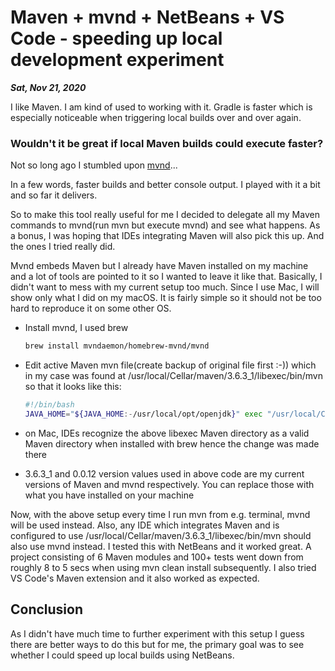  # Maven + mvnd + NetBeans + VS Code - speeding up local development experiment

**_Sat, Nov 21, 2020_**

 I like Maven. I am kind of used to working with it.
Gradle is faster which is especially noticeable when triggering local builds over and over again.

### Wouldn't it be great if local Maven builds could execute faster?

Not so long ago I stumbled upon [mvnd](https://github.com/apache/maven-mvnd)...

In a few words, faster builds and better console output. I played with it a bit and so far it delivers.

So to make this tool really useful for me I decided to delegate all my Maven commands to mvnd(run mvn but execute mvnd) and see what happens.
As a bonus, I was hoping that IDEs integrating Maven will also pick this up. And the ones I tried really did.

Mvnd embeds Maven but I already have Maven installed on my machine and a lot of tools are pointed to it so I wanted to leave it like that. Basically, I didn't want to mess with my current setup too much.
Since I use Mac, I will show only what I did on my macOS. It is fairly simple so it should not be too hard to reproduce it on some other OS.

* Install mvnd, I used brew 
    ```bash
    brew install mvndaemon/homebrew-mvnd/mvnd
    ```
* Edit active Maven mvn file(create backup of original file first :-)) which in my case was found at /usr/local/Cellar/maven/3.6.3_1/libexec/bin/mvn so that it looks like this: 
    ```bash
    #!/bin/bash
    JAVA_HOME="${JAVA_HOME:-/usr/local/opt/openjdk}" exec "/usr/local/Cellar/mvnd/0.0.12/bin/mvnd" "$@"
    ```
* on Mac, IDEs recognize the above libexec Maven directory as a valid Maven directory when installed with brew hence the change was made there

* 3.6.3_1 and 0.0.12 version values used in above code are my current versions of Maven and mvnd respectively. You can replace those with what you have installed on your machine


Now, with the above setup every time I run mvn from e.g. terminal, mvnd will be used instead. Also, any IDE which integrates Maven and is configured to use /usr/local/Cellar/maven/3.6.3_1/libexec/bin/mvn should also use mvnd instead. I tested this with NetBeans and it worked great. A project consisting of 6 Maven modules and 100+ tests went down from roughly 8 to 5 secs when using mvn clean install subsequently.
I also tried VS Code's Maven extension and it also worked as expected.

## Conclusion

As I didn't have much time to further experiment with this setup I guess there are better ways to do this but for me, the primary goal was to see whether I could speed up local builds using NetBeans.
